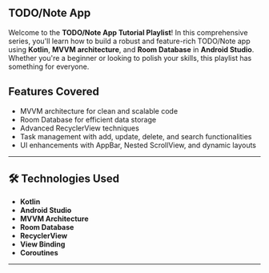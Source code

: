 ## TODO/Note App 
Welcome to the **TODO/Note App Tutorial Playlist**! In this comprehensive series, you'll learn how to build a robust and feature-rich TODO/Note app using **Kotlin**, **MVVM architecture**, and **Room Database** in **Android Studio**. Whether you're a beginner or looking to polish your skills, this playlist has something for everyone.

##  Features Covered
- MVVM architecture for clean and scalable code
- Room Database for efficient data storage
- Advanced RecyclerView techniques
- Task management with add, update, delete, and search functionalities
- UI enhancements with AppBar, Nested ScrollView, and dynamic layouts

---
## 🛠 Technologies Used
- **Kotlin**
- **Android Studio**
- **MVVM Architecture**
- **Room Database**
- **RecyclerView**
- **View Binding**
- **Coroutines**

---


